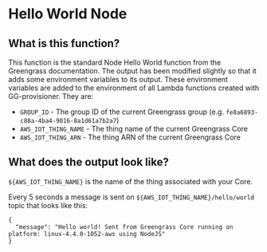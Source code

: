 # Hello World Node

## What is this function?

This function is the standard Node Hello World function from the Greengrass documentation.  The
output has been modified slightly so that it adds some environment variables to its output.  These
environment variables are added to the environment of all Lambda functions created with
GG-provisioner.  They are:

* `GROUP_ID` - The group ID of the current Greengrass group (e.g. `fe8a6893-c88a-4ba4-9016-8a1d61a7b2a7`)
* `AWS_IOT_THING_NAME` - The thing name of the current Greengrass Core
* `AWS_IOT_THING_ARN` - The thing ARN of the current Greengrass Core

## What does the output look like?

`${AWS_IOT_THING_NAME}` is the name of the thing associated with your Core.

Every 5 seconds a message is sent on `${AWS_IOT_THING_NAME}/hello/world` topic that looks like this:

```
{
  "message": "Hello world! Sent from Greengrass Core running on platform: linux-4.4.0-1052-aws using NodeJS"
}
```
